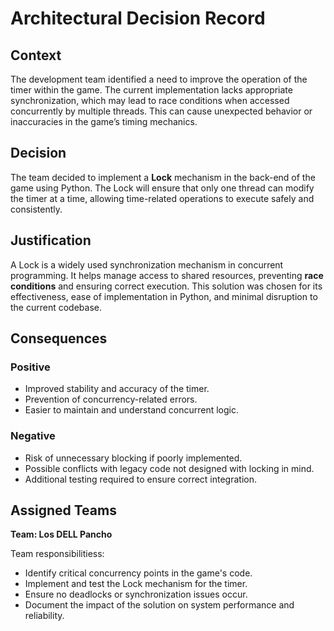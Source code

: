 # Architectural Decision Record

## Context
The development team identified a need to improve the operation of the timer within the game. The current implementation lacks appropriate synchronization, which may lead to race conditions when accessed concurrently by multiple threads. This can cause unexpected behavior or inaccuracies in the game’s timing mechanics.

## Decision
The team decided to implement a **Lock** mechanism in the back-end of the game using Python. The Lock will ensure that only one thread can modify the timer at a time, allowing time-related operations to execute safely and consistently.

## Justification
A Lock is a widely used synchronization mechanism in concurrent programming. It helps manage access to shared resources, preventing **race conditions** and ensuring correct execution. This solution was chosen for its effectiveness, ease of implementation in Python, and minimal disruption to the current codebase.

## Consequences

### Positive
- Improved stability and accuracy of the timer.
- Prevention of concurrency-related errors.
- Easier to maintain and understand concurrent logic.

### Negative
- Risk of unnecessary blocking if poorly implemented.
- Possible conflicts with legacy code not designed with locking in mind.
- Additional testing required to ensure correct integration.

## Assigned Teams
**Team: Los DELL Pancho**

Team responsibilitiess:
- Identify critical concurrency points in the game's code.
- Implement and test the Lock mechanism for the timer.
- Ensure no deadlocks or synchronization issues occur.
- Document the impact of the solution on system performance and reliability.
